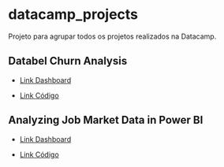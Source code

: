 # datacamp_projects
Projeto para agrupar todos os projetos realizados na Datacamp.

## Databel Churn Analysis

- [Link Dashboard](https://talesgomes27.github.io/datacamp_projects/Databel%20Churn%20Analysis/Databel%20Churn%20Analysis.pdf) 

- [Link Código](https://github.com/talesgomes27/datacamp_projects/tree/main/Databel%20Churn%20Analysis) 

## Analyzing Job Market Data in Power BI

- [Link Dashboard](https://github.com/talesgomes27/datacamp_projects/blob/main/Analyzing%20Job%20Market%20Data%20in%20Power%20BI/Analyzing%20Job%20Market%20Data%20in%20Power%20BI.pdf)

- [Link Código](https://github.com/talesgomes27/datacamp_projects/tree/main/Analyzing%20Job%20Market%20Data%20in%20Power%20BI)
